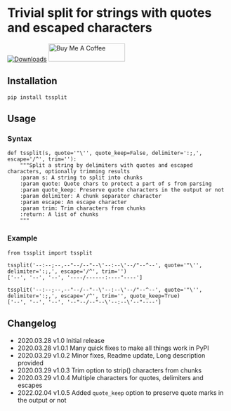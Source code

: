 # Trivial split for strings with quotes and escaped characters

[![Downloads](https://pepy.tech/badge/tssplit/month)](https://pepy.tech/project/tssplit)
<a href="https://www.buymeacoffee.com/mezantrop" target="_blank"><img src="https://cdn.buymeacoffee.com/buttons/default-orange.png" alt="Buy Me A Coffee" height="41" width="174"></a>

## Installation

```shell script
pip install tssplit
```

## Usage

### Syntax

```Python3
def tssplit(s, quote='"\'', quote_keep=False, delimiter=':;,', escape='/^', trim=''):
    """Split a string by delimiters with quotes and escaped characters, optionally trimming results
    :param s: A string to split into chunks
    :param quote: Quote chars to protect a part of s from parsing
    :param quote_keep: Preserve quote characters in the output or not
    :param delimiter: A chunk separator character
    :param escape: An escape character
    :param trim: Trim characters from chunks
    :return: A list of chunks
    """
```

### Example

```Python3
from tssplit import tssplit

tssplit('--:--;--,--"--/--"--\'--:--\'--/"--^--', quote='"\'', delimiter=':;,', escape='/^', trim='')
['--', '--', '--', '----/------:----"----']

tssplit('--:--;--,--"--/--"--\'--:--\'--/"--^--', quote='"\'', delimiter=':;,', escape='/^', trim='', quote_keep=True)
['--', '--', '--', '--"--/--"--\'--:--\'--"----']

```

## Changelog

* 2020.03.28    v1.0    Initial release
* 2020.03.28    v1.0.1  Many quick fixes to make all things work in PyPI
* 2020.03.29    v1.0.2  Minor fixes, Readme update, Long description provided
* 2020.03.29    v1.0.3  Trim option to strip() characters from chunks
* 2020.03.29    v1.0.4  Multiple characters for quotes, delimiters and escapes
* 2022.02.04    v1.0.5  Added `quote_keep` option to preserve quote marks in the output or not 
